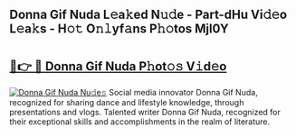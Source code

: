 ## Donna Gif Nuda L𝚎a𝚔ed N𝚞𝚍e - Part-dHu Vi𝚍𝚎o L𝚎a𝚔s - H𝚘𝚝 O𝚗𝚕yf𝚊ns P𝚑𝚘tos Mjl0Y

# <h2><a href="http://kf6st4b.oniu.top/?m=Donna+Gif+Nuda">🔗👉 🔴 Donna Gif Nuda P𝚑ot𝚘𝚜 V𝚒d𝚎o</a></h2>

[![Donna Gif Nuda Nu𝚍e𝚜](https://i.imgur.com/0qMVB7G.gif)](http://kf6st4b.oniu.top/?m=Donna+Gif+Nuda)
Social media innovator Donna Gif Nuda, recognized for sharing dance and lifestyle knowledge, through presentations and vlogs. Talented writer Donna Gif Nuda, recognized for their exceptional skills and accomplishments in the realm of literature.  
